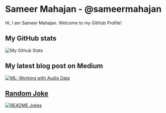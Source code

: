 # Sameer Mahajan - @sameermahajan

Hi, I am Sameer Mahajan. Welcome to my GitHub Profile!

## My GitHub stats
<img align="center" src="https://github-readme-stats.vercel.app/api?username=sameermahajan&include_all_commits=true&count_private=true&show_icons=true&line_height=20&title_color=2B5BBD&icon_color=1124BB&text_color=A1A1A1&bg_color=0,000000,130F40" alt="My Github Stats"/>

## My latest blog post on Medium
<a target="_blank" href="https://github-readme-medium-recent-article.vercel.app/medium/@sameermahajan/0"><img src="https://github-readme-medium-recent-article.vercel.app/medium/@sameermahajan/0" alt="ML: Working with Audio Data">
  
## Random Joke
<a href="https://readme-jokes.vercel.app"><img align="center" src="https://readme-jokes.vercel.app/api" alt="README Jokes"></a>

